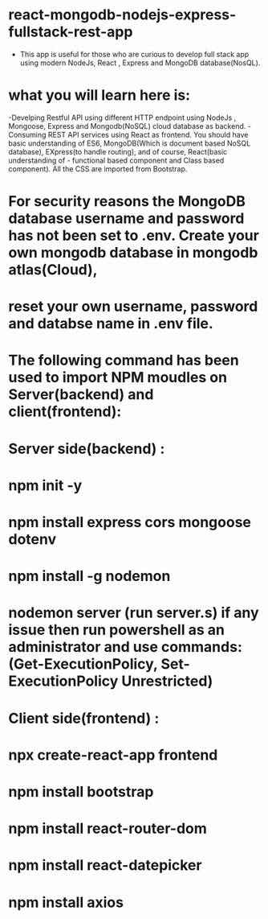 # react-mongodb-nodejs-express-fullstack-rest-app

- This app is useful for those who are curious to develop full stack app using modern NodeJs, React , Express and MongoDB database(NosQL).
# what you will learn here is:

-Develping Restful API using different HTTP endpoint using NodeJs , Mongoose, Express and Mongodb(NoSQL) cloud database as backend.
-Consuming REST API services  using React as frontend.
You should have basic understanding of ES6, MongoDB(Which is document based NoSQL database), EXpress(to handle routing), and of course,  React(basic understanding of -
functional based component and Class based component).
All the CSS are imported from Bootstrap.
# For security reasons the MongoDB database username and password has not been set to .env. Create your own mongodb database in mongodb atlas(Cloud), 
# reset your own username, password and databse name in .env file.


# The following command has been used to import NPM moudles on Server(backend)  and client(frontend):

# Server side(backend) :

# npm init -y
# npm install express cors mongoose dotenv
# npm install -g nodemon
# nodemon server               (run server.s) if any issue then run powershell as an administrator and use commands: (Get-ExecutionPolicy,  Set-ExecutionPolicy Unrestricted) 

# Client side(frontend) :

# npx create-react-app frontend
# npm install bootstrap
# npm install react-router-dom
# npm install react-datepicker
# npm install axios


